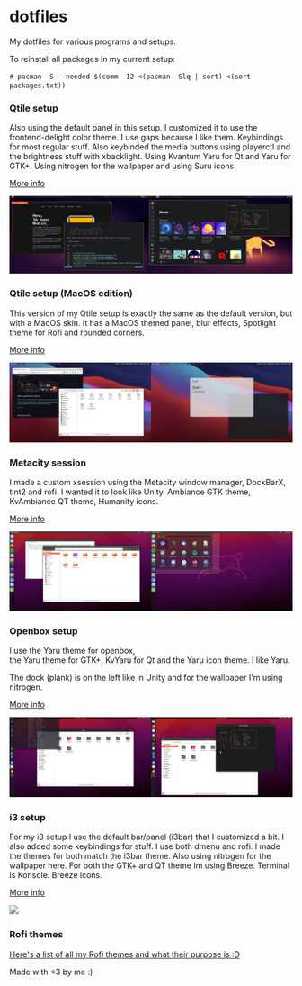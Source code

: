 # dotfiles

My dotfiles for various programs and setups.

To reinstall all packages in my current setup:

```
# pacman -S --needed $(comm -12 <(pacman -Slq | sort) <(sort packages.txt))
```

### Qtile setup

Also using the default panel in this setup. I customized it to use the frontend-delight color theme. I use gaps because I like them. Keybindings for most regular stuff. Also keybinded the media buttons using playerctl and the brightness stuff with xbacklight. Using Kvantum Yaru for Qt and Yaru for GTK+. Using nitrogen for the wallpaper and using Suru icons.

[More info](.config/qtile)

![](.config/qtile/screenshot.png)

### Qtile setup (MacOS edition)

This version of my Qtile setup is exactly the same as the default version, but with a MacOS skin. It has a MacOS themed panel, blur effects, Spotlight theme for Rofi and rounded corners.

[More info](.config/qtile-macos)

![](.config/qtile-macos/screenshot.png)

### Metacity session

I made a custom xsession using the Metacity window manager, DockBarX, tint2 and rofi. I wanted it to look like Unity. Ambiance GTK theme, KvAmbiance QT theme, Humanity icons.

[More info](usr/bin/)

![](usr/bin/screenshot.png)

### Openbox setup

I use the Yaru theme for openbox,  
the Yaru theme for GTK+, KvYaru for Qt and the Yaru icon theme. I like Yaru.

The dock (plank) is on the left like in Unity and for the wallpaper I'm using nitrogen.

[More info](.config/openbox)

![](.config/openbox/screenshot.png)

### i3 setup

For my i3 setup I use the default bar/panel (i3bar) that I customized a bit. I also added some keybindings for stuff. I use both dmenu and rofi. I made the themes for both match the i3bar theme. Also using nitrogen for the wallpaper here. For both the GTK+ and QT theme Im using Breeze. Terminal is Konsole. Breeze icons.

[More info](.config/i3)

![](.config/i3/screenshot.png)

### Rofi themes

[Here's a list of all my Rofi themes and what their purpose is :D](.config/rofi/)

Made with <3 by me :)

